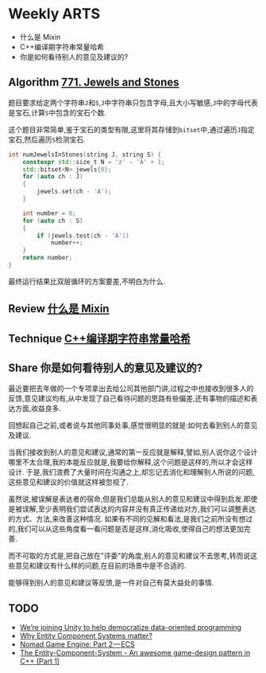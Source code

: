 # Weekly ARTS

- 什么是 Mixin
- C++编译期字符串常量哈希
- 你是如何看待别人的意见及建议的?

## Algorithm [771. Jewels and Stones](https://leetcode.com/problems/jewels-and-stones/description/)

题目要求给定两个字符串`J`和`S`,`J`中字符串只包含字母,且大小写敏感,`J`中的字母代表是宝石,计算`S`中包含的宝石个数.

这个题目非常简单,鉴于宝石的类型有限,这里将其存储到`bitset`中,通过遍历`J`指定宝石,然后遍历`S`检测宝石.

```C++
int numJewelsInStones(string J, string S) {
    constexpr std::size_t N = 'z' - 'A' + 1;
    std::bitset<N> jewels{0};
    for (auto ch : J)
    {
        jewels.set(ch - 'A');
    }

    int number = 0;
    for (auto ch : S)
    {
        if (jewels.test(ch - 'A'))
            number++;
    }
    return number;
}
```

最终运行结果比双层循环的方案要差,不明白为什么.

## Review [什么是 Mixin](mixins.md)

## Technique [C++编译期字符串常量哈希](compile_string_hash.md)

## Share 你是如何看待别人的意见及建议的?

最近要把去年做的一个专项拿出去给公司其他部门讲,过程之中也接收到很多人的反馈,意见建议均有,从中发现了自己看待问题的思路有些偏差,还有事物的描述和表达方面,收益良多.

回想起自己之前,或者说与其他同事处事,感觉很明显的就是:如何去看到别人的意见及建议.

当我们接收到别人的意见和建议,通常的第一反应就是解释,譬如,别人说你这个设计哪里不太合理,我的本能反应就是,我要给你解释,这个问题是这样的,所以才会这样设计. 于是,我们浪费了大量时间在沟通之上,却忘记去消化和理解别人所说的问题,这些意见和建议的价值就这样被忽视了.

虽然说,被误解是表达者的宿命,但是我们总能从别人的意见和建议中得到启发.即使是被误解,至少表明我们尝试表达的内容并没有真正传递给对方,我们可以调整表达的方式、方法,来改善这种情况. 如果有不同的见解和看法,是我们之前所没有想过的,我们可以从这些角度看一看问题是否是这样,消化吸收,使得自己的想法更加完善.

而不可取的方式是,把自己放在"评委"的角度,别人的意见和建议不去思考,转而说这些意见和建议有什么样的问题,在目前的场景中是不合适的.

能够得到别人的意见和建议等反馈,是一件对自己有莫大益处的事情.

## TODO

- [We’re joining Unity to help democratize data-oriented programming](https://blogs.unity3d.com/2017/11/08/were-joining-unity-to-help-democratize-data-oriented-programming/)
- [Why Entity Component Systems matter?](https://www.namekdev.net/2017/03/why-entity-component-systems-matter/)
- [Nomad Game Engine: Part 2 — ECS](https://medium.com/@savas/nomad-game-engine-part-2-ecs-9132829188e5)
- [The Entity-Component-System - An awesome game-design pattern in C++ (Part 1)](https://www.gamasutra.com/blogs/TobiasStein/20171122/310172/The_EntityComponentSystem__An_awesome_gamedesign_pattern_in_C_Part_1.php)
